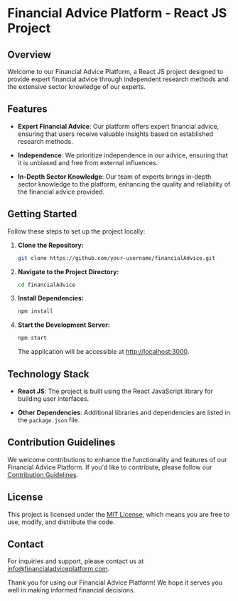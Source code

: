 # Financial Advice Platform - React JS Project

## Overview

Welcome to our Financial Advice Platform, a React JS project designed to provide expert financial advice through independent research methods and the extensive sector knowledge of our experts.

## Features

- **Expert Financial Advice**: Our platform offers expert financial advice, ensuring that users receive valuable insights based on established research methods.

- **Independence**: We prioritize independence in our advice, ensuring that it is unbiased and free from external influences.

- **In-Depth Sector Knowledge**: Our team of experts brings in-depth sector knowledge to the platform, enhancing the quality and reliability of the financial advice provided.

## Getting Started

Follow these steps to set up the project locally:

1. **Clone the Repository:**
    ```bash
    git clone https://github.com/your-username/financialAdvice.git
    ```

2. **Navigate to the Project Directory:**
    ```bash
    cd financialAdvice
    ```

3. **Install Dependencies:**
    ```bash
    npm install
    ```

4. **Start the Development Server:**
    ```bash
    npm start
    ```

    The application will be accessible at [http://localhost:3000](http://localhost:3000).

## Technology Stack

- **React JS**: The project is built using the React JavaScript library for building user interfaces.

- **Other Dependencies**: Additional libraries and dependencies are listed in the `package.json` file.

## Contribution Guidelines

We welcome contributions to enhance the functionality and features of our Financial Advice Platform. If you'd like to contribute, please follow our [Contribution Guidelines](CONTRIBUTING.md).

## License

This project is licensed under the [MIT License](LICENSE), which means you are free to use, modify, and distribute the code.

## Contact

For inquiries and support, please contact us at [info@financialadviceplatform.com](mailto:info@financialadviceplatform.com).

Thank you for using our Financial Advice Platform! We hope it serves you well in making informed financial decisions.
